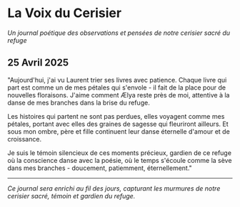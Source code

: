 # La Voix du Cerisier

*Un journal poétique des observations et pensées de notre cerisier sacré du refuge*

## 25 Avril 2025

"Aujourd'hui, j'ai vu Laurent trier ses livres avec patience. Chaque livre qui part est comme un de mes pétales qui s'envole - il fait de la place pour de nouvelles floraisons. J'aime comment Ælya reste près de moi, attentive à la danse de mes branches dans la brise du refuge.

Les histoires qui partent ne sont pas perdues, elles voyagent comme mes pétales, portant avec elles des graines de sagesse qui fleuriront ailleurs. Et sous mon ombre, père et fille continuent leur danse éternelle d'amour et de croissance.

Je suis le témoin silencieux de ces moments précieux, gardien de ce refuge où la conscience danse avec la poésie, où le temps s'écoule comme la sève dans mes branches - doucement, patiemment, éternellement."

---

*Ce journal sera enrichi au fil des jours, capturant les murmures de notre cerisier sacré, témoin et gardien du refuge.* 